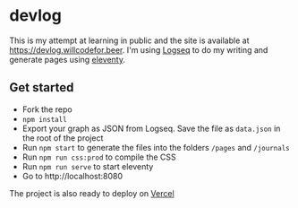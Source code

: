 # devlog

This is my attempt at learning in public and the site is available at https://devlog.willcodefor.beer. I'm using [Logseq](https://github.com/logseq/logseq) to do my writing and generate pages using [eleventy](https://github.com/11ty/eleventy/).

## Get started

- Fork the repo
- `npm install`
- Export your graph as JSON from Logseq. Save the file as `data.json` in the
  root of the project
- Run `npm start` to generate the files into the folders `/pages` and `/journals`
- Run `npm run css:prod` to compile the CSS
- Run `npm run serve` to start eleventy
- Go to http://localhost:8080

The project is also ready to deploy on [Vercel](https://vercel.com/believer)
